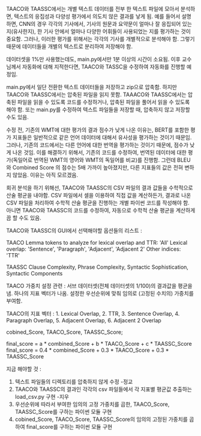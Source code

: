 TAACO와 TAASSC에서는 개별 텍스트 데이터를 전부 한 텍스트 파일에 모아서 분석하면, 텍스트의 응집성과 다양성 평가에서 의도치 않은 결과를 낳게 됨.
예를 들어서 설명하면, CNN의 경우 각각의 기사에서, 기사의 원문과 요약문이 얼마나 잘 응집되어 있는 지(유사한지), 한 기사 안에서 얼마나 다양한
어휘들이 사용되었는 지를 평가하는 것이 중요함. 그러나, 이러한 평가를 위해서는 각각의 기사를 개별적으로 분석해야 함. 그렇기 때문에 데이터들을
개별의 텍스트로 분리하여 저장해야 함.

데이터셋을 1%만 사용했는데도, main.py에서만 1분 이상의 시간이 소요됨. 이후 교수님께서 자동화에 대해 지적한다면, TAACO와 TASSC을 수정하여
자동화를 진행할 예정임.

main.py에서 일단 전환한 텍스트 데이터들을 저장하고 zip으로 압축함. 하지만 TAACO와 TAASSC에서는 압축된 파일을 읽지 못함. TAAACO와
TAASSC에서는 압축된 파일을 읽을 수 있도록 코드를 수정하거나, 압축된 파일을 풀어서 읽을 수 있도록 해야 함. 또는 main.py를 수정하여
텍스트 파일들을 저장할 때, 압축하지 않고 저장할 수도 있음.

수정 전, 기존의 WMT에 대한 평가의 결과 점수가 낮게 나온 이유는, BERT를 포함한 평가 지표들은 일반적으로 같은 언어 데이터에 대해서 유사성을
평가하는 것이기 때문임. 그러나, 기존의 코드에서는 다른 언어에 대한 번역을 평가하는 것이기 때문에, 점수가 낮게 나온 것임. 이를 해결하기 위해서,
기존의 코드를 수정하여, 번역된 데이터에 대한 평가(독일어로 번역된 WMT의 영어와 WMT의 독일어를 비교)를 진행함. 그런데 BLEU와 Combined Score
의 점수는 5배 가까이 높아졌지만, 다른 지표들의 값은 전혀 변하지 않았음. 이유는 아직 모르겠음.

회귀 분석을 하기 위해선, TAACO와 TAASSC의 CSV 파일의 결과 값들을 수학적으로 산술 평균을 내야함. CSV 파일에서 셀을 이용하여 직접 값을
계산하든가, 결과로 나온 CSV 파일을 처리하여 수학적 산술 평균을 진행하는 개별 파이썬 코드를 작성해야 함. 아니면 TAACO와 TAASSC의 코드를
수정하여, 자동으로 수학적 산술 평균을 계산하게끔 할 수도 있음.

TAACO와 TAASSC의 GUI에서 선택해야할 옵션들의 리스트 :

TAACO
Lemma tokens to analyze for lexical overlap and TTR: 'All'
Lexical overlap: 'Sentence', 'Paragraph', 'Adjacent', 'Adjacent 2'
Other indices: 'TTR'

TAASSC
Clause Complexity, Phrase Complexity, Syntactic Sophistication, Syntactic Components

TAACO 가중치 설정 관련 : 서브 데이터셋(전체 데이터셋의 1/100)의 결과값을 평균을 냄. 하나의 지표 벡터가 나옴. 설정한 우선순위에 맞춰 임의로
(고정된 수치의) 가중치를 부여함.

TAACO의 지표 벡터 : 1. Lexical Overlap, 2. TTR, 3. Sentence Overlap, 4. Paragraph Overlap, 5. Adjacent Overlap, 6. Adjacent 2 Overlap

cobined_Score, TAACO_Score, TAASSC_Score;

final_score = a * combined_Score + b * TAACO_Score + c * TAASSC_Score
final_score = 0.4 * combined_Score + 0.3 * TAACO_Score + 0.3 * TAASSC_Score

지금 해야할 것 :
1. 텍스트 파일들의 디렉토리를 압축하지 않게 수정 -정교
2. TAACO와 TAASSC의 결과인 각각의 csv 파일들에서 각 지표별 평균값 추출하는 load_csv.py 구현 -지우
3. 우선순위에 따라서 부여한 임의의 고정 가중치를 곱한, TAACO_Score, TAASSC_Score를 구하는 파이썬 모듈 구현
4. cobined_Score, TAACO_Score, TAASSC_Score의 임의의 고정된 가중치를 곱하여 final_score를 구하는 파이썬 모듈 구현


